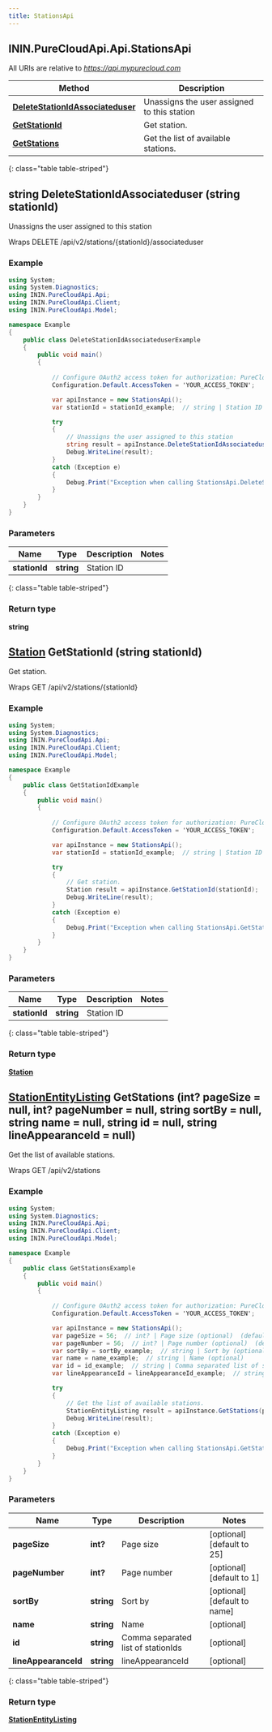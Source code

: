 ```yaml
---
title: StationsApi
---
```

## ININ.PureCloudApi.Api.StationsApi

All URIs are relative to *https://api.mypurecloud.com*

| Method | Description |
| ------------- | ------------- |
| [**DeleteStationIdAssociateduser**](StationsApi.html#deletestationidassociateduser) | Unassigns the user assigned to this station |
| [**GetStationId**](StationsApi.html#getstationid) | Get station. |
| [**GetStations**](StationsApi.html#getstations) | Get the list of available stations. |
{: class="table table-striped"}

<a name="deletestationidassociateduser"></a>

## **string** DeleteStationIdAssociateduser (string stationId)

Unassigns the user assigned to this station



Wraps DELETE /api/v2/stations/{stationId}/associateduser 

### Example
~~~csharp
using System;
using System.Diagnostics;
using ININ.PureCloudApi.Api;
using ININ.PureCloudApi.Client;
using ININ.PureCloudApi.Model;

namespace Example
{
    public class DeleteStationIdAssociateduserExample
    {
        public void main()
        {
            
            // Configure OAuth2 access token for authorization: PureCloud Auth
            Configuration.Default.AccessToken = 'YOUR_ACCESS_TOKEN';

            var apiInstance = new StationsApi();
            var stationId = stationId_example;  // string | Station ID

            try
            {
                // Unassigns the user assigned to this station
                string result = apiInstance.DeleteStationIdAssociateduser(stationId);
                Debug.WriteLine(result);
            }
            catch (Exception e)
            {
                Debug.Print("Exception when calling StationsApi.DeleteStationIdAssociateduser: " + e.Message );
            }
        }
    }
}
~~~

### Parameters


|Name | Type | Description  | Notes |
|------------- | ------------- | ------------- | -------------|
| **stationId** | **string**| Station ID |  |
{: class="table table-striped"}

### Return type

**string**

<a name="getstationid"></a>

## [**Station**](Station.html) GetStationId (string stationId)

Get station.



Wraps GET /api/v2/stations/{stationId} 

### Example
~~~csharp
using System;
using System.Diagnostics;
using ININ.PureCloudApi.Api;
using ININ.PureCloudApi.Client;
using ININ.PureCloudApi.Model;

namespace Example
{
    public class GetStationIdExample
    {
        public void main()
        {
            
            // Configure OAuth2 access token for authorization: PureCloud Auth
            Configuration.Default.AccessToken = 'YOUR_ACCESS_TOKEN';

            var apiInstance = new StationsApi();
            var stationId = stationId_example;  // string | Station ID

            try
            {
                // Get station.
                Station result = apiInstance.GetStationId(stationId);
                Debug.WriteLine(result);
            }
            catch (Exception e)
            {
                Debug.Print("Exception when calling StationsApi.GetStationId: " + e.Message );
            }
        }
    }
}
~~~

### Parameters


|Name | Type | Description  | Notes |
|------------- | ------------- | ------------- | -------------|
| **stationId** | **string**| Station ID |  |
{: class="table table-striped"}

### Return type

[**Station**](Station.html)

<a name="getstations"></a>

## [**StationEntityListing**](StationEntityListing.html) GetStations (int? pageSize = null, int? pageNumber = null, string sortBy = null, string name = null, string id = null, string lineAppearanceId = null)

Get the list of available stations.



Wraps GET /api/v2/stations 

### Example
~~~csharp
using System;
using System.Diagnostics;
using ININ.PureCloudApi.Api;
using ININ.PureCloudApi.Client;
using ININ.PureCloudApi.Model;

namespace Example
{
    public class GetStationsExample
    {
        public void main()
        {
            
            // Configure OAuth2 access token for authorization: PureCloud Auth
            Configuration.Default.AccessToken = 'YOUR_ACCESS_TOKEN';

            var apiInstance = new StationsApi();
            var pageSize = 56;  // int? | Page size (optional)  (default to 25)
            var pageNumber = 56;  // int? | Page number (optional)  (default to 1)
            var sortBy = sortBy_example;  // string | Sort by (optional)  (default to name)
            var name = name_example;  // string | Name (optional) 
            var id = id_example;  // string | Comma separated list of stationIds (optional) 
            var lineAppearanceId = lineAppearanceId_example;  // string | lineAppearanceId (optional) 

            try
            {
                // Get the list of available stations.
                StationEntityListing result = apiInstance.GetStations(pageSize, pageNumber, sortBy, name, id, lineAppearanceId);
                Debug.WriteLine(result);
            }
            catch (Exception e)
            {
                Debug.Print("Exception when calling StationsApi.GetStations: " + e.Message );
            }
        }
    }
}
~~~

### Parameters


|Name | Type | Description  | Notes |
|------------- | ------------- | ------------- | -------------|
| **pageSize** | **int?**| Page size | [optional] [default to 25] |
| **pageNumber** | **int?**| Page number | [optional] [default to 1] |
| **sortBy** | **string**| Sort by | [optional] [default to name] |
| **name** | **string**| Name | [optional]  |
| **id** | **string**| Comma separated list of stationIds | [optional]  |
| **lineAppearanceId** | **string**| lineAppearanceId | [optional]  |
{: class="table table-striped"}

### Return type

[**StationEntityListing**](StationEntityListing.html)

